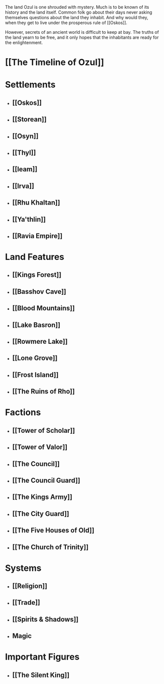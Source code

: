 The land Ozul is one shrouded with mystery. Much is to be known of its history and the land itself. Common folk go about their days never asking themselves questions about the land they inhabit. And why would they, when they get to live under the prosperous rule of [[Oskos]].

However, secrets of an ancient world is difficult to keep at bay. The truths of the land yearn to be free, and it only hopes that the inhabitants are ready for the enlightenment.

# [[The Timeline of Ozul]]
# Settlements
- ## [[Oskos]]
- ## [[Storean]]
- ## [[Osyn]]
- ## [[Thyl]]
- ## [[Ieam]]
- ## [[Irva]]
- ## [[Rhu Khaltan]]
- ## [[Ya'thlin]]
- ## [[Ravia Empire]]

# Land Features
- ## [[Kings Forest]]
- ## [[Basshov Cave]]
- ## [[Blood Mountains]]
- ## [[Lake Basron]]
- ## [[Rowmere Lake]]
- ## [[Lone Grove]]
- ## [[Frost Island]]
- ## [[The Ruins of Rho]]

# Factions
- ## [[Tower of Scholar]]
- ## [[Tower of Valor]]
- ## [[The Council]]
- ## [[The Council Guard]]
- ## [[The Kings Army]]
- ## [[The City Guard]]
- ## [[The Five Houses of Old]]
- ## [[The Church of Trinity]]

# Systems
- ## [[Religion]]
- ## [[Trade]]
- ## [[Spirits & Shadows]]
- ## Magic

# Important Figures
- ## [[The Silent King]]